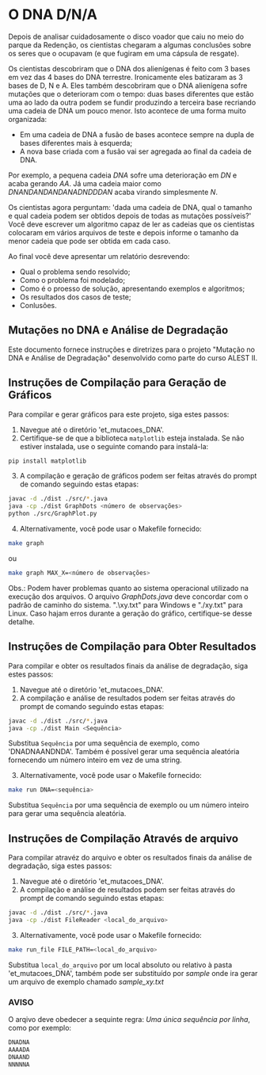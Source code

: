 # O DNA D/N/A
Depois de analisar cuidadosamente o disco voador que caiu no meio do parque
da Redenção, os cientistas chegaram a algumas conclusões sobre os seres que o
ocupavam (e que fugiram em uma cápsula de resgate).

Os cientistas descobriram que o DNA dos alienígenas é feito 
com 3 bases em vez das 4 bases do DNA terrestre. Ironicamente eles batizaram
as 3 bases de D, N e A. Eles também descobriram que o DNA alienígena sofre mutações
que o deterioram com o tempo: duas bases diferentes que estão uma ao lado da outra
podem se fundir produzindo a terceira base recriando uma cadeia de DNA um pouco menor.
Isto acontece de uma forma muito organizada:

* Em uma cadeia de DNA a fusão de bases acontece sempre na dupla de bases diferentes mais à esquerda;
* A nova base criada com a fusão vai ser agregada ao final da cadeia de DNA.

Por exemplo, a pequena cadeia *DNA* sofre uma deterioração em *DN* e acaba gerando *AA*.
Já uma cadeia maior como *DNANDANDANDANADNDDDAN* acaba virando simplesmente *N*.

Os cientistas agora perguntam:
'dada uma cadeia de DNA, qual o tamanho e qual cadeia podem
ser obtidos depois de todas as mutações possíveis?'
Você deve escrever um algoritmo capaz de ler as cadeias que os cientistas 
colocaram em vários arquivos de teste e depois informe o tamanho da menor cadeia que pode ser obtida
em cada caso.

Ao final você deve apresentar um relatório desrevendo:

* Qual o problema sendo resolvido;
* Como o problema foi modelado;
* Como é o proesso de solução, apresentando exemplos e algoritmos;
* Os resultados dos casos de teste;
* Conlusões.

## Mutações no DNA e Análise de Degradação

Este documento fornece instruções e diretrizes para o
projeto "Mutação no DNA e Análise de Degradação"
desenvolvido como parte do curso ALEST II.

## Instruções de Compilação para Geração de Gráficos

Para compilar e gerar gráficos para este projeto,
siga estes passos:

1. Navegue até o diretório 'et_mutacoes_DNA'.
2. Certifique-se de que a biblioteca `matplotlib`
   esteja instalada. Se não estiver instalada,
   use o seguinte comando para instalá-la:

```bash
pip install matplotlib
```

3. A compilação e geração de gráficos podem ser
   feitas através do prompt de comando seguindo
   estas etapas:

```bash
javac -d ./dist ./src/*.java
java -cp ./dist GraphDots <número de observações>
python ./src/GraphPlot.py
```

4. Alternativamente, você pode usar o Makefile
   fornecido:

```bash
make graph
```

ou

```bash
make graph MAX_X=<número de observações>
```

Obs.: Podem haver problemas quanto ao sistema operacional utilizado na execução dos arquivos. O arquivo _GraphDots.java_ deve concordar com o padrão de caminho do sistema. ".\\xy.txt" para Windows e "./xy.txt" para Linux. Caso hajam erros durante a geração do gráfico, certifique-se desse detalhe.

## Instruções de Compilação para Obter Resultados
Para compilar e obter os resultados finais da
análise de degradação, siga estes passos:

1. Navegue até o diretório 'et_mutacoes_DNA'.
2. A compilação e análise de resultados podem ser
   feitas através do prompt de comando seguindo
   estas etapas:

```bash
javac -d ./dist ./src/*.java
java -cp ./dist Main <Sequência>
```

Substitua `Sequência` por uma sequência de exemplo,
como 'DNADNAANDNDA'. Também é possível gerar uma
sequência aleatória fornecendo um número inteiro em
vez de uma string.

3. Alternativamente, você pode usar o Makefile
   fornecido:

```bash
make run DNA=<sequência>
```

Substitua `Sequência` por uma sequência de exemplo
ou um número inteiro para gerar uma sequência
aleatória.

## Instruções de Compilação Através de arquivo
Para compilar atravéz do arquivo e obter os resultados finais da
análise de degradação, siga estes passos:

1. Navegue até o diretório 'et_mutacoes_DNA'.
2. A compilação e análise de resultados podem ser
   feitas através do prompt de comando seguindo
   estas etapas:

```bash
javac -d ./dist ./src/*.java
java -cp ./dist FileReader <local_do_arquivo>
```

3. Alternativamente, você pode usar o Makefile
   fornecido:

```bash
make run_file FILE_PATH=<local_do_arquivo>
```

Substitua `local_do_arquivo` por um local absoluto ou relativo à pasta
'et_mutacoes_DNA', também pode ser substituído por *sample* onde ira gerar
um arquivo de exemplo chamado *sample_xy.txt* 

### AVISO
O arqivo deve obedecer a sequinte regra: *Uma única sequência por linha*, como 
por exemplo:

```txt
DNADNA
AAAADA
DNAAND
NNNNNA
```
